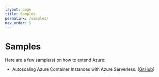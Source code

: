 ```yaml
---
layout: page
title: Samples
permalink: /samples/
nav_order: 5
---
```


# Samples

Here are a few sample(s) on how to extend Azure:

- Autoscaling Azure Container Instances with Azure Serverless. ([GitHub](https://github.com/tomkerkhove/autoscale-aci-with-azure-serverless))